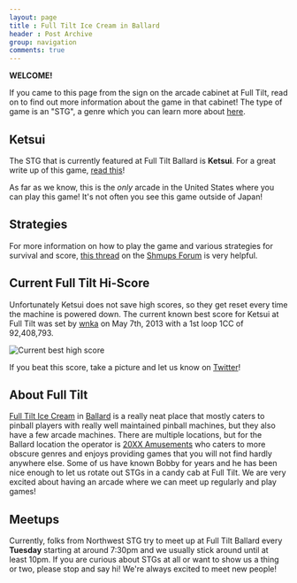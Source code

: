 ```yaml
---
layout: page
title : Full Tilt Ice Cream in Ballard
header : Post Archive
group: navigation
comments: true
---
```


**WELCOME!**

If you came to this page from the sign on the arcade cabinet at Full Tilt, read on to find out more
information about the game in that cabinet! The type of game is an "STG", a genre which you can learn more
about [here](/whatis/).

Ketsui
------

The STG that is currently featured at Full Tilt Ballard is **Ketsui**. For a great write up of this
game, [read this](http://www.hardcoregaming101.net/ketsui/ketsui.htm)!

As far as we know, this is the *only* arcade in the United States where you can play this game! It's
not often you see this game outside of Japan!

Strategies
----------

For more information on how to play the game and various strategies for survival and score, [this
thread](http://shmups.system11.org/viewtopic.php?f=5&t=5123) on the
[Shmups Forum](http://shmups.system11.org/) is very helpful.

Current Full Tilt Hi-Score
--------
Unfortunately Ketsui does not save high scores, so they get reset every time the machine is powered
down.  The current known best score for Ketsui at Full Tilt was set by [wnka](http://twitter.com/wnka) on May 7th, 2013
with a 1st loop 1CC of 92,408,793.

![Current best high score](http://farm8.staticflickr.com/7285/8718533929_0d71bda41a_o_d.jpg)

If you beat this score, take a picture and let us know on [Twitter](http://twitter.com/nwstg)!

About Full Tilt
---------

[Full Tilt Ice Cream](http://fulltilticecream.com) in
[Ballard](http://www.yelp.com/biz/full-tilt-ice-cream-seattle-5) is a really neat place that mostly
caters to pinball players with really well maintained pinball machines, but they also have a few
arcade machines.  There are multiple locations, but for the Ballard location the operator is
[20XX Amusements](https://www.facebook.com/20XXamusements) who caters to more obscure genres and
enjoys providing games that you will not find hardly anywhere else. Some of us have known Bobby for
years and he has been nice enough to let us rotate out STGs in a candy cab at Full Tilt. We are
very excited about having an arcade where we can meet up regularly and play games!

Meetups
--------

Currently, folks from Northwest STG try to meet up at Full Tilt Ballard every **Tuesday** starting
at around 7:30pm and we usually stick around until at least 10pm. If you are curious about STGs at
all or want to show us a thing or two, please stop and say hi! We're always excited to meet new
people!
